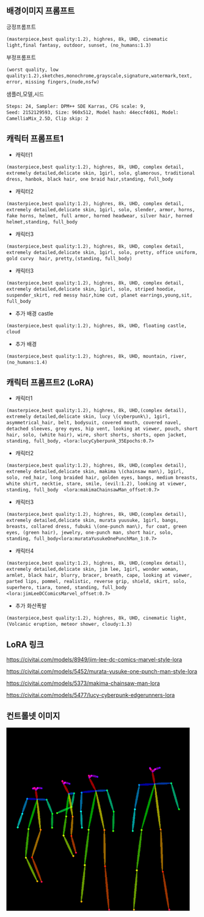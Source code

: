 ## 배경이미지 프롬프트

긍정프롬프트

```
(masterpiece,best quality:1.2), highres, 8k, UHD, cinematic light,final fantasy, outdoor, sunset, (no_humans:1.3)
```

부정프롬프트

```
(worst quality, low quality:1.2),sketches,monochrome,grayscale,signature,watermark,text, error, missing fingers,(nude,nsfw)
```

샘플러,모델,시드

```
Steps: 24, Sampler: DPM++ SDE Karras, CFG scale: 9,
Seed: 2152129593, Size: 960x512, Model hash: 44eccf4d61, Model: CamelliaMix_2.5D, Clip skip: 2
```

## 캐릭터 프롬프트1

- 캐릭터1

```
(masterpiece,best quality:1.2), highres, 8k, UHD, complex detail, extremely detailed,delicate skin, 1girl, solo, glamorous, traditional dress, hanbok, black hair, one braid hair,standing, full_body
```

- 캐릭터2

```
(masterpiece,best quality:1.2), highres, 8k, UHD, complex detail, extremely detailed,delicate skin, 1girl, solo, slender, armor, horns, fake horns, helmet, full armor, horned headwear, silver hair, horned helmet,standing, full_body
```

- 캐릭터3

```
(masterpiece,best quality:1.2), highres, 8k, UHD, complex detail, extremely detailed,delicate skin, 1girl, solo, pretty, office uniform, gold curvy  hair, pretty,(standing, full_body)
```

- 캐릭터3

```
(masterpiece,best quality:1.2), highres, 8k, UHD, complex detail, extremely detailed,delicate skin, 1girl, solo, striped hoodie, suspender_skirt, red messy hair,hime cut, planet earrings,young,sit, full_body
```

- 추가 배경 castle

```
(masterpiece,best quality:1.2), highres, 8k, UHD, floating castle, cloud
```

- 추가 배경

```
(masterpiece,best quality:1.2), highres, 8k, UHD, mountain, river, (no_humans:1.4)
```

## 캐릭터 프롬프트2 (LoRA)

- 캐릭터1

```
(masterpiece,best quality:1.2), highres, 8k, UHD,(complex detail), extremely detailed,delicate skin, lucy \(cyberpunk\), 1girl, asymmetrical_hair, belt, bodysuit, covered mouth, covered navel, detached sleeves, grey eyes, hip vent, looking at viewer, pouch, short hair, solo, (white hair), wire, short shorts, shorts, open jacket, standing, full_body, <lora:lucyCyberpunk_35Epochs:0.7>
```

- 캐릭터2

```
(masterpiece,best quality:1.2), highres, 8k, UHD,(complex detail), extremely detailed,delicate skin, makima \(chainsaw man\), 1girl, solo, red_hair, long braided hair, golden eyes, bangs, medium breasts, white shirt, necktie, stare, smile, (evil:1.2), looking at viewer, standing, full_body  <lora:makimaChainsawMan_offset:0.7>
```

- 캐릭터3

```
(masterpiece,best quality:1.2), highres, 8k, UHD,(complex detail), extremely detailed,delicate skin, murata yuusuke, 1girl, bangs, breasts, collared dress, fubuki \(one-punch man\), fur coat, green eyes, (green hair), jewelry, one-punch man, short hair, solo, standing, full_body<lora:murataYusukeOnePunchMan_1:0.7>
```

- 캐릭터4

```
(masterpiece,best quality:1.2), highres, 8k, UHD,(complex detail), extremely detailed,delicate skin, jim lee, 1girl, wonder woman, armlet, black hair, blurry, bracer, breath, cape, looking at viewer, parted lips, pommel, realistic, reverse grip, shield, skirt, solo, superhero, tiara, toned, standing, full_body  <lora:jimLeeDCComicsMarvel_offset:0.7>
```

- 추가 화산폭발

```
(masterpiece,best quality:1.2), highres, 8k, UHD, cinematic light, (Volcanic eruption, meteor shower, cloudy:1.3)
```

## LoRA 링크

https://civitai.com/models/8949/jim-lee-dc-comics-marvel-style-lora

https://civitai.com/models/5452/murata-yusuke-one-punch-man-style-lora

https://civitai.com/models/5373/makima-chainsaw-man-lora

https://civitai.com/models/5477/lucy-cyberpunk-edgerunners-lora

## 컨트롤넷 이미지

<img src="./regionprompt/pose.png" width="480"/>
